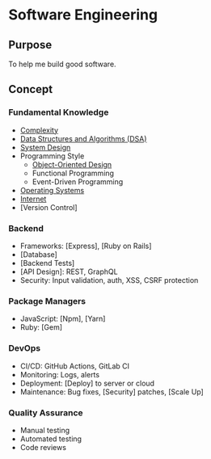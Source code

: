 # Software Engineering

## Purpose

To help me build good software.

## Concept

### Fundamental Knowledge

* [Complexity](/concept/complexity)
* [Data Structures and Algorithms (DSA)](/concept/data-structure-and-algorithm)
* [System Design](/concept/system-design)
* Programming Style
  * [Object-Oriented Design](/concept/ood)
  * Functional Programming
  * Event-Driven Programming
* [Operating Systems](/concept/operating-system)
* [Internet](/concept/internet)
* [Version Control]

### Backend

* Frameworks: [Express], [Ruby on Rails]
* [Database]
* [Backend Tests]
* [API Design]: REST, GraphQL
* Security: Input validation, auth, XSS, CSRF protection

### Package Managers

* JavaScript: [Npm], [Yarn]
* Ruby: [Gem]

### DevOps

* CI/CD: GitHub Actions, GitLab CI
* Monitoring: Logs, alerts
* Deployment: [Deploy] to server or cloud
* Maintenance: Bug fixes, [Security] patches, [Scale Up]

### Quality Assurance

* Manual testing
* Automated testing
* Code reviews
